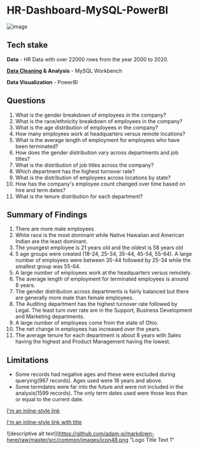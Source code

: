 # HR-Dashboard-MySQL-PowerBI

![image](https://github.com/Bhadey/portfolio-projects/blob/main/Data%20Visualization/HR/HR%20Dashboard.png)

## Tech stake

**Data** - HR Data with over 22000 rows from the year 2000 to 2020.

**[Data Cleaning](SQL/HR) & Analysis** - MySQL Workbench

**Data Visualization** - PowerBI

## Questions

1. What is the gender breakdown of employees in the company?
2. What is the race/ethnicity breakdown of employees in the company?
3. What is the age distribution of employees in the company?
4. How many employees work at headquarters versus remote locations?
5. What is the average length of employment for employees who have been terminated?
6. How does the gender distribution vary across departments and job titles?
7. What is the distribution of job titles across the company?
8. Which department has the highest turnover rate?
9. What is the distribution of employees across locations by state?
10. How has the company's employee count changed over time based on hire and term dates?
11. What is the tenure distribution for each department?

## Summary of Findings

1. There are more male employees
2. White race is the most dominant while Native Hawaiian and American Indian are the least dominant.
3. The youngest employee is 21 years old and the oldest is 58 years old
4. 5 age groups were created (18-24, 25-34, 35-44, 45-54, 55-64). A large number of employees were between 35-44 followed by 25-34 while the smallest group was 55-64.
5. A large number of employees work at the headquarters versus remotely.
6. The average length of employment for terminated employees is around 8 years.
7. The gender distribution across departments is fairly balanced but there are generally more male than female employees.
8. The Auditing department has the highest turnover rate followed by Legal. The least turn over rate are in the Support, Business Development and Marketing departments.
9. A large number of employees come from the state of Ohio.
10. The net change in employees has increased over the years.
11. The average tenure for each department is about 8 years with Sales having the highest and Product Management having the lowest.

## Limitations

- Some records had negative ages and these were excluded during querying(967 records). Ages used were 18 years and above.
- Some termdates were far into the future and were not included in the analysis(1599 records). The only term dates used were those less than or equal to the current date.

[I'm an inline-style link](https://www.google.com)

[I'm an inline-style link with title](https://www.google.com "Google's Homepage")

![descriptive alt text](https://github.com/adam-p/markdown-here/raw/master/src/common/images/icon48.png "Logo Title Text 1"